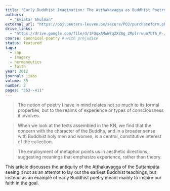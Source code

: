 ```yaml
---
title: "Early Buddhist Imagination: The Aṭṭhakavagga as Buddhist Poetry"
authors:
  - "Eviatar Shulman"
external_url: "https://poj.peeters-leuven.be/secure/POJ/purchaseform.php?id=3078169&act=&sid=&newlayout=1"
drive_links:
  - "https://drive.google.com/file/d/1FQqxAMwW7qZXZAg_ZMplrrwuo7bTA_P-/view?usp=sharing"
course: canonical-poetry # with prejudice
status: featured
tags:
  - snp
  - imagery
  - hermeneutics
  - faith
year: 2012
journal: jiabs
volume: 35
number: 2
pages: "363--411"
---
```


> The notion of poetry I have in mind relates not so much to
its formal properties, but to the realms of experience or types of
consciousness it involves.

> When we look at the texts assembled in the KN, we find that the
concern with the character of the Buddha, and in a broader sense
with Buddhist holy men and women, is a central, constitutive interest of the collection.

> The employment of metaphor points us in aesthetic directions, suggesting meanings that emphasize experience, rather than theory.

This article discusses the antiquity of the Aṭṭhakavagga of the Suttanipāta
seeing it not as an attempt to lay out the earliest Buddhist teachings, but instead as an example of early Buddhist poetry meant mainly to inspire our faith in the goal.
